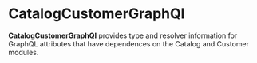 # CatalogCustomerGraphQl

**CatalogCustomerGraphQl** provides type and resolver information for GraphQL attributes that have dependences on the Catalog and Customer modules.
